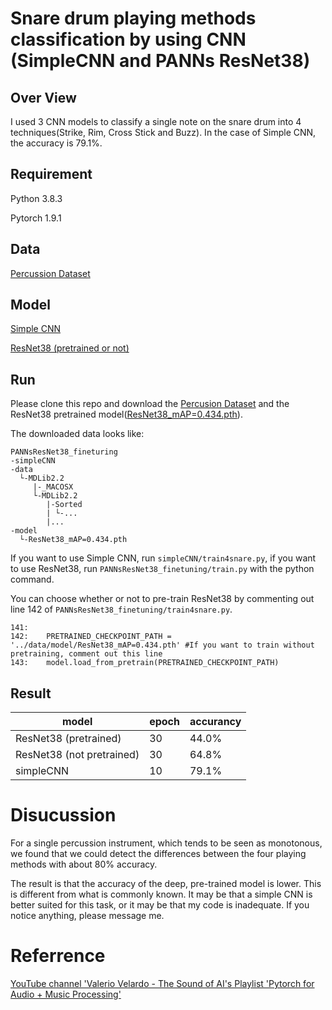 # Snare drum playing methods classification by using CNN (SimpleCNN and PANNs ResNet38)
## Over View
I used  3 CNN models to classify a single note on the snare drum into 4 techniques(Strike, Rim, Cross Stick and Buzz). In the case of Simple CNN, the accuracy is 79.1%.

## Requirement
Python 3.8.3

Pytorch 1.9.1

## Data
[Percussion Dataset](http://www.mattprockup.com/percussion-dataset)

## Model
[Simple CNN](https://github.com/musikalkemist/pytorchforaudio)

[ResNet38 (pretrained or not)](https://github.com/qiuqiangkong/audioset_tagging_cnn)

## Run
Please clone this repo and download the [Percusion Dataset](http://www.mattprockup.com/percussion-dataset) and the ResNet38 pretrained model([ResNet38_mAP=0.434.pth](https://zenodo.org/record/3987831#.YdbVTRPP23I)).

The downloaded data looks like:
~~~
PANNsResNet38_fineturing
-simpleCNN
-data
  └-MDLib2.2
     |-_MACOSX
     └-MDLib2.2
        |-Sorted
        | └-...
        |...
-model
  └-ResNet38_mAP=0.434.pth
~~~
If you want to use Simple CNN, run `simpleCNN/train4snare.py`, if you want to use ResNet38, run `PANNsResNet38_finetuning/train.py` with the python command.

You can choose whether or not to pre-train ResNet38 by commenting out line 142 of `PANNsResNet38_finetuning/train4snare.py`.
~~~
141:  
142:    PRETRAINED_CHECKPOINT_PATH = '../data/model/ResNet38_mAP=0.434.pth' #If you want to train without pretraining, comment out this line
143:    model.load_from_pretrain(PRETRAINED_CHECKPOINT_PATH)
~~~

## Result
|model|epoch|accurancy|
---|---|---
|ResNet38 (pretrained)|30|44.0%|
|ResNet38 (not pretrained)|30|64.8%|
|simpleCNN|10|79.1%|

# Disucussion
For a single percussion instrument, which tends to be seen as monotonous, we found that we could detect the differences between the four playing methods with about 80% accuracy.

The result is that the accuracy of the deep, pre-trained model is lower. This is different from what is commonly known. It may be that a simple CNN is better suited for this task, or it may be that my code is inadequate. If you notice anything, please message me.

# Referrence
[YouTube channel 'Valerio Velardo - The Sound of AI's Playlist 'Pytorch for Audio + Music Processing'](https://youtube.com/playlist?list=PL-wATfeyAMNoirN4idjev6aRu8ISZYVWm)

